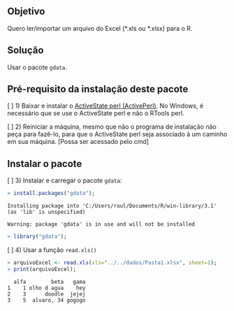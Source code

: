 
## Objetivo

Quero ler/importar um arquivo do Excel (\*.xls ou \*.xlsx) para o R.

## Solução

Usar o pacote ``gdata``.

## Pré-requisito da instalação deste pacote

[ ] 1) Baixar e instalar o [ActiveState perl (ActivePerl)](http://www.activestate.com/activeperl/). No Windows, é necessário que se use o ActiveState perl e não o RTools perl.

[ ] 2) Reiniciar a máquina, mesmo que não o programa de instalação não peça para fazê-lo, para que o ActiveState perl seja associado à um caminho em sua máquina. [Possa ser acessado pelo cmd]

## Instalar o pacote
[ ] 3) Instalar e carregar o pacote ``gdata``:

```r
> install.packages("gdata");
```

```
Installing package into 'C:/Users/raul/Documents/R/win-library/3.1'
(as 'lib' is unspecified)
```

```
Warning: package 'gdata' is in use and will not be installed
```

```r
> library("gdata");
```
[ ] 4) Usar a função ``read.xls()``

```r
> arquivoExcel <- read.xls(xls="../../dados/Pasta1.xlsx", sheet=1);
> print(arquivoExcel);
```

```
  alfa        beta   gama
1    1 olho d agua    hey
2    3      doodle  jejej
3    5  alvaro, 34 gogogo
```

